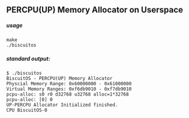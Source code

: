 PERCPU(UP) Memory Allocator on Userspace
--------------------------------------------

##### usage

```
make
./biscuitos
```

##### standard output:

```
$ ./biscuitos 
BiscuitOS - PERCPU(UP) Memory Allocator
Physcial Memory Range: 0x60000000 - 0x61000000
Virtual Memory Ranges: 0xf6db9010 - 0xf7db9010
pcpu-alloc: s0 r0 d32768 u32768 alloc=1*32768
pcpu-alloc: [0] 0 
UP-PERCPU Allocator Initialized finished.
CPU BiscuitOS-0
```
